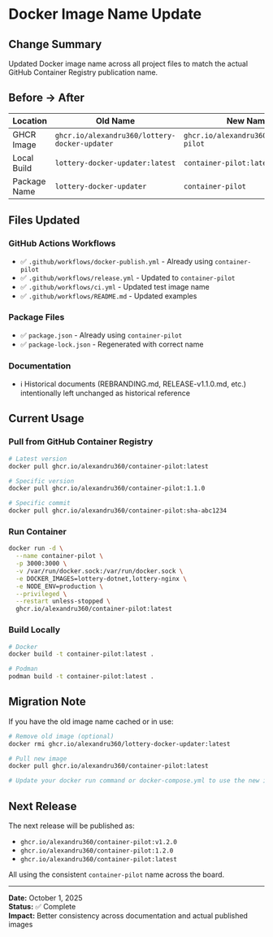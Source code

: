 # Docker Image Name Update

## Change Summary

Updated Docker image name across all project files to match the actual GitHub Container Registry publication name.

## Before → After

| Location | Old Name | New Name |
|----------|----------|----------|
| GHCR Image | `ghcr.io/alexandru360/lottery-docker-updater` | `ghcr.io/alexandru360/container-pilot` |
| Local Build | `lottery-docker-updater:latest` | `container-pilot:latest` |
| Package Name | `lottery-docker-updater` | `container-pilot` |

## Files Updated

### GitHub Actions Workflows
- ✅ `.github/workflows/docker-publish.yml` - Already using `container-pilot`
- ✅ `.github/workflows/release.yml` - Updated to `container-pilot`
- ✅ `.github/workflows/ci.yml` - Updated test image name
- ✅ `.github/workflows/README.md` - Updated examples

### Package Files
- ✅ `package.json` - Already using `container-pilot`
- ✅ `package-lock.json` - Regenerated with correct name

### Documentation
- ℹ️ Historical documents (REBRANDING.md, RELEASE-v1.1.0.md, etc.) intentionally left unchanged as historical reference

## Current Usage

### Pull from GitHub Container Registry
```bash
# Latest version
docker pull ghcr.io/alexandru360/container-pilot:latest

# Specific version
docker pull ghcr.io/alexandru360/container-pilot:1.1.0

# Specific commit
docker pull ghcr.io/alexandru360/container-pilot:sha-abc1234
```

### Run Container
```bash
docker run -d \
  --name container-pilot \
  -p 3000:3000 \
  -v /var/run/docker.sock:/var/run/docker.sock \
  -e DOCKER_IMAGES=lottery-dotnet,lottery-nginx \
  -e NODE_ENV=production \
  --privileged \
  --restart unless-stopped \
  ghcr.io/alexandru360/container-pilot:latest
```

### Build Locally
```bash
# Docker
docker build -t container-pilot:latest .

# Podman
podman build -t container-pilot:latest .
```

## Migration Note

If you have the old image name cached or in use:

```bash
# Remove old image (optional)
docker rmi ghcr.io/alexandru360/lottery-docker-updater:latest

# Pull new image
docker pull ghcr.io/alexandru360/container-pilot:latest

# Update your docker run command or docker-compose.yml to use the new image name
```

## Next Release

The next release will be published as:
- `ghcr.io/alexandru360/container-pilot:v1.2.0`
- `ghcr.io/alexandru360/container-pilot:1.2.0`
- `ghcr.io/alexandru360/container-pilot:latest`

All using the consistent `container-pilot` name across the board.

---

**Date:** October 1, 2025  
**Status:** ✅ Complete  
**Impact:** Better consistency across documentation and actual published images
